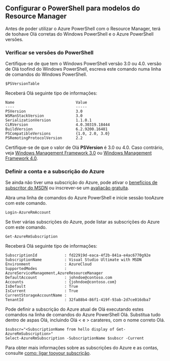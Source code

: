 ## <a name="setting-up-powershell-for-resource-manager-templates"></a>Configurar o PowerShell para modelos do Resource Manager
Antes de poder utilizar o Azure PowerShell com o Resource Manager, terá de toohave Olá corretas do Windows PowerShell e o Azure PowerShell versões.

### <a name="verify-powershell-versions"></a>Verificar se versões do PowerShell
Certifique-se de que tem o Windows PowerShell versão 3.0 ou 4.0. versão de Olá toofind do Windows PowerShell, escreva este comando numa linha de comandos do Windows PowerShell.

    $PSVersionTable

Receberá Olá seguinte tipo de informações:

    Name                           Value
    ----                           -----
    PSVersion                      3.0
    WSManStackVersion              3.0
    SerializationVersion           1.1.0.1
    CLRVersion                     4.0.30319.18444
    BuildVersion                   6.2.9200.16481
    PSCompatibleVersions           {1.0, 2.0, 3.0}
    PSRemotingProtocolVersion      2.2


Certifique-se de que o valor de Olá **PSVersion** é 3.0 ou 4.0. Caso contrário, veja [Windows Management Framework 3.0](http://www.microsoft.com/download/details.aspx?id=34595) ou [Windows Management Framework 4.0](http://www.microsoft.com/download/details.aspx?id=40855).

### <a name="set-your-azure-account-and-subscription"></a>Definir a conta e a subscrição do Azure
Se ainda não tiver uma subscrição do Azure, pode ativar o [benefícios de subscritor do MSDN](https://azure.microsoft.com/pricing/member-offers/msdn-benefits-details/) ou inscrever-se um [avaliação gratuita](https://azure.microsoft.com/pricing/free-trial/).

Abra uma linha de comandos do Azure PowerShell e inicie sessão tooAzure com este comando.

    Login-AzureRmAccount

Se tiver várias subscrições do Azure, pode listar as subscrições do Azure com este comando.

    Get-AzureRmSubscription

Receberá Olá seguinte tipo de informações:

    SubscriptionId            : fd22919d-eaca-4f2b-841a-e4ac6770g92e
    SubscriptionName          : Visual Studio Ultimate with MSDN
    Environment               : AzureCloud
    SupportedModes            : AzureServiceManagement,AzureResourceManager
    DefaultAccount            : johndoe@contoso.com
    Accounts                  : {johndoe@contoso.com}
    IsDefault                 : True
    IsCurrent                 : True
    CurrentStorageAccountName :
    TenantId                  : 32fa88b4-86f1-419f-93ab-2d7ce016dba7

Pode definir a subscrição do Azure atual de Olá executando estes comandos na linha de comandos do Azure PowerShell Olá. Substitua tudo dentro de aspas Olá, incluindo Olá < e > carateres, com o nome correto Olá.

    $subscr="<SubscriptionName from hello display of Get-AzureRmSubscription>"
    Select-AzureRmSubscription -SubscriptionName $subscr -Current

Para obter mais informações sobre as subscrições do Azure e as contas, consulte [como: ligar tooyour subscrição](/powershell/azureps-cmdlets-docs#step-3-connect).


